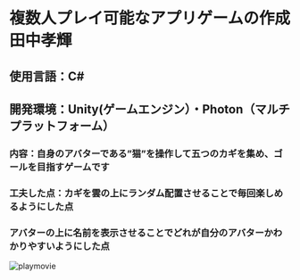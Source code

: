 # 複数人プレイ可能なアプリゲームの作成      田中孝輝
## 使用言語：C#
## 開発環境：Unity(ゲームエンジン）・Photon（マルチプラットフォーム）
### 内容：自身のアバターである”猫”を操作して五つのカギを集め、ゴールを目指すゲームです
### 工夫した点：カギを雲の上にランダム配置させることで毎回楽しめるようにした点
###             アバターの上に名前を表示させることでどれが自分のアバターかわかりやすいようにした点
![playmovie](https://drive.google.com/file/d/1yTE3RJTXdQQ0TsL0isl6iXa2hcYPvIQ-/view?usp=sharing)
